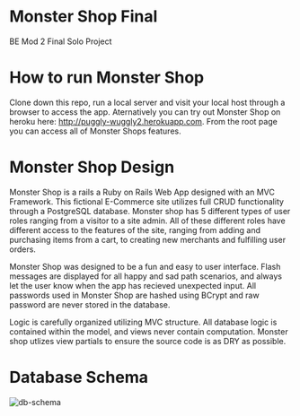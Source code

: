 # Monster Shop Final
BE Mod 2 Final Solo Project

# How to run Monster Shop 

Clone down this repo, run a local server and visit your local host through a browser to access the app. Aternatively you can try out Monster Shop on heroku here: http://puggly-wuggly2.herokuapp.com. From the root page you can access all of Monster Shops features. 

# Monster Shop Design

Monster Shop is a rails a Ruby on Rails Web App designed with an MVC Framework. This fictional E-Commerce site utilizes full CRUD functionality through a PostgreSQL database. Monster shop has 5 different types of user roles ranging from a visitor to a site admin. All of these different roles have different access to the features of the site, ranging from adding and purchasing items from a cart, to creating new merchants and fulfilling user orders.

Monster Shop was designed to be a fun and easy to user interface. Flash messages are displayed for all happy and sad path scenarios, and always let the user know when the app has recieved unexpected input. All passwords used in Monster Shop are hashed using BCrypt and raw password are never stored in the database. 

Logic is carefully organized utilizing MVC structure. All database logic is contained within the model, and views never contain computation. Monster shop utlizes view partials to ensure the source code is as DRY as possible. 

# Database Schema
![db-schema](https://i.ibb.co/pjxTsH7/Screen-Shot-2019-09-15-at-4-46-21-PM.png)
